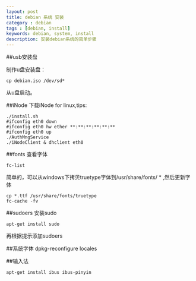 ```yaml
---
layout: post
title: debian 系统 安装
category : debian
tags : [debian, install]
keywords: debian, system, install
description: 安装debian系统的简单步骤
---
```


##usb安装盘

制作u盘安装盘：

	cp debian.iso /dev/sd*

从u盘启动。

##iNode
下载iNode for linux,tips:

    ./install.sh
    #ifconfig eth0 down
    #ifconfig eth0 hw ether **:**:**:**:**:**
    #ifconfig eth0 up
    ./AuthMngService
    ./iNodeClient & dhclient eth0

##fonts 
查看字体
    
    fc-list

简单的，可以从windows下拷贝truetype字体到/usr/share/fonts/ * ,然后更新字体

    cp *.ttf /usr/share/fonts/truetype
    fc-cache -fv

##sudoers
安装sudo

    apt-get install sudo

再根据提示添加sudoers

##系统字体
	dpkg-reconfigure locales

##输入法

    apt-get install ibus ibus-pinyin
    

